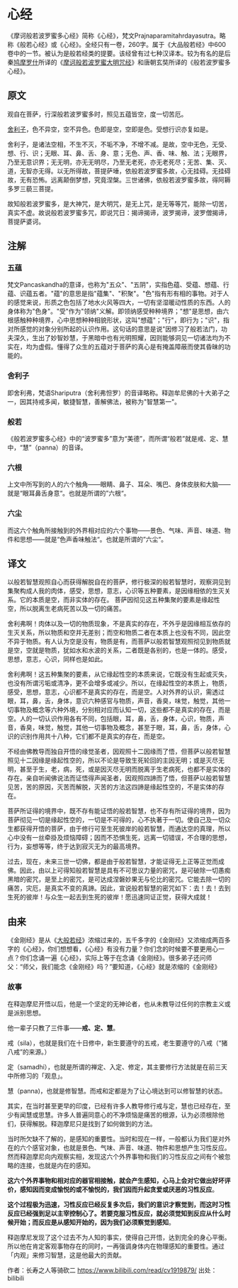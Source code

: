 # 心经

《摩诃般若波罗蜜多心经》简称《心经》，梵文Prajnaparamitahrdayasutra。略称《般若心经》或《心经》。全经只有一卷，260字。属于《大品般若经》中600卷中的一节。被认为是般若经类的提要。该经曾有过七种汉译本。较为有名的是后秦[鸠摩罗什](https://baike.baidu.com/item/鸠摩罗什/381383?fromModule=lemma_inlink)所译的《[摩诃般若波罗蜜大明咒经](https://baike.baidu.com/item/摩诃般若波罗蜜大明咒经/7449835?fromModule=lemma_inlink)》和唐朝玄奘所译的《般若波罗蜜多心经》。

## 原文

观自在菩萨，行深般若波罗蜜多时，照见五蕴皆空，度一切苦厄。

[舍利子](https://baike.baidu.com/item/舍利子/499?fromModule=lemma_inlink)，色不异空，空不异色。色即是空，空即是色。受想行识亦复如是。

舍利子，是诸法空相，不生不灭，不垢不净，不增不减。是故，空中无色，无受、想、行、识；无眼、耳、鼻、舌、身、意；无色、声、香、味、触、法；无眼界，乃至无意识界；无无明，亦无无明尽，乃至无老死，亦无老死尽；无苦、集、灭、道，无智亦无得。以无所得故，菩提萨埵，依般若波罗蜜多故，心无挂碍。无挂碍故，无有恐怖。远离颠倒梦想，究竟涅槃。三世诸佛，依般若波罗蜜多故，得阿耨多罗三藐三菩提。

故知般若波罗蜜多，是大神咒，是大明咒，是无上咒，是无等等咒，能除一切苦，真实不虚。故说般若波罗蜜多咒，即说咒日：揭谛揭谛，波罗揭谛，波罗僧揭谛，菩提萨婆诃。



## 注解

### 五蕴

梵文Pancaskandha的意译，也称为"五众"、"五阴"，实指色蕴、受蕴、想蕴、行蕴、识蕴五者。"蕴"的意思是指"蕴集"、"积聚"。"色"指有形有相的事物。对于人的感觉来说，形质之色包括了地水火风等四大，一切有坚湿暖动性质的东西。人的身体称为"色身"。"受"作为"领纳"义解。即领纳感受种种境界；"想"是思想，由六根感触种种境界，心中思想种种相貌形状，这叫"想蕴"；"行"，即行为；"识"，指对所感觉的对象分别所起的认识作用。这句话的意思是说"因修习了般若法门，功夫深久，生出了妙智妙慧，于黑暗中也有光明照耀，因则能够洞见一切诸法均为不实在，均为虚假。懂得了众生的五蕴对于菩萨的真心是有掩盖障蔽而使其昏昧的功能的。

### 舍利子

即舍利弗，梵语Shariputra（舍利弗怛罗）的音译略称。释迦牟尼佛的十大弟子之一，因其持戒多闻，敏捷智慧，善解佛法，被称为"智慧第一"。

### 般若

《般若波罗蜜多心经》中的“波罗蜜多”意为“美德”，而所谓“般若”就是戒、定、慧中，“慧”（panna）的音译。

### 六根

上文中所写到的人的六个触角——眼睛、鼻子、耳朵、嘴巴、身体皮肤和大脑——就是“眼耳鼻舌身意“。也就是所谓的”六根“。

### 六尘

而这六个触角所接触到的外界相对应的六个事物——景色、气味、声音、味道、物件和思想——就是“色声香味触法“。也就是所谓的”六尘“。 



## 译文

以般若智慧观照自心而获得解脱自在的菩萨，修行极深的般若智慧时，观察洞见到集聚构成人我的肉体，感受，思想，意志，心识等五种要素，是因缘相依的生灭关系。它的本质是空，而非实体的存在。 菩萨因彻见这五种集聚的要素是缘起性空，所以脱离生老病死苦以及一切的痛苦。

 

舍利弗啊！肉体以及一切的物质现象，不是真实的存在，不外乎是因缘相互依存的生灭关系，所以物质和空并无差别；而空和物质二者在本质上也没有不同，因此空不异于物质。有人认为空是没有，物质是有，而菩萨以般若智慧观照彻见到物质就是空，空就是物质，犹如水和水波的关系，二者既是各别的，也是一体的。感受，思想，意志，心识，同样也是如此。

 

舍利弗啊！这五种集聚的要素，从它缘起性空的本质来说，它既没有生起或灭失，也没有所谓污垢或清净，更不会增多或减少。所以，在缘起性空的本质上，物质，感受，思想，意志，心识都不是真实的存在，而是空。人对外界的认识，需透过眼，耳，鼻，舌，身体，意识六种感官与物质，声音，香臭，味觉，触觉，其他一切事物及概念等六种外境，分别相对应而认知一切，这些都不是真实的存在，而是空。人的一切认识作用各有不同，包括眼，耳，鼻，舌，身体，心识，物质，声音，香臭，味觉，触觉，其他一切事物及概念，甚至于眼，耳，鼻，舌，身体，心识的识别作用共十八种，它们都不是真实的存在，而是空。

 

不经由佛教导而独自开悟的缘觉圣者，因观照十二因缘而了悟，但菩萨以般若智慧照见十二因缘是缘起性空的，所以不论是导致生死轮回的主因无明；或是灭尽无明，甚至于生，老，病，死，或是因灭尽无明而脱离于生老病死，也都不是实体的存在。亲自听闻佛说法而证悟得声闻圣者，因观照四諦而了悟，但菩萨以般若智慧见苦，苦的原因，灭苦而解脱，灭苦的方法这四諦是缘起性空的，不是实体的存在。

 

菩萨所证得的境界中，既不存有能证悟的般若智慧，也不存有所证得的境界，因为菩萨彻见一切是缘起性空的，一切是不可得的，心不执著于一切。使自己及一切众生都获得开悟的菩萨，由于修行可至生死彼岸的般若智慧，而通达空的真理，所以心中没有一丝牵掛及烦恼障碍；因而不恐惧生死，远离一切错误，不合理的思想，行为，妄想等等，终于达到寂灭无为的最高境界。

 

过去，现在，未来三世一切佛，都是由于般若智慧，才能证得无上正等正觉而成佛。因此，由以上可得知般若智慧是具有不可思议力量的密咒，是可破除一切愚痴黑暗的密咒，是至上的密咒，是可达成涅磐妙果无与伦比的密咒。它能去除一切的痛苦，灾厄，是真实不变的真諦。因此，宣说般若智慧的密咒如下：去！去！去到生死的彼岸！与众生一起去到生死的彼岸！愿迅速同证正觉，获得大成就！

## 由来

《金刚经》是从《[大般若经](https://www.zhihu.com/search?q=大般若经&search_source=Entity&hybrid_search_source=Entity&hybrid_search_extra={"sourceType"%3A"answer"%2C"sourceId"%3A2339227400})》浓缩过来的，五千多字的《金刚经》又浓缩成两百多字的《心经》，你们想想看，《心经》有没有力量？你们念的时候要不要更用心一点？你们念诵一遍《心经》，实际上等于在念诵《金刚经》。很多弟子还问师父：“师父，我们能念《金刚经》吗？”要知道，《心经》就是浓缩的《金刚经》

### 故事

在释迦摩尼开悟以后，他是一个坚定的无神论者，也从未教导过任何的宗教主义或是派别思想。

他一辈子只教了三件事——**戒、定、慧**。

戒（sila），也就是我们在十日修中，新生要遵守的五戒，老生要遵守的八戒（“猪八戒”的来源。）

定（samadhi），也就是所谓的禅定、入定、修定，其主要修行方法就是在前三天中所修习的「观息」。

慧（panna)，也就是修智慧。而戒和定都是为了让心境达到可以修智慧的状态。

其实，在当时甚至更早的印度，已经有许多人教导修行戒与定，慧也已经存在，至少有闻慧或思慧。许多人普遍同意心的不净烦恼是痛苦的根源，认为必须根除他们，获得解脱。释迦摩尼只是找到了如何做到的方法。

当时所欠缺不了解的，是感知的重要性。当时和现在一样，一般都认为我们是对外在的六个感官对象，也就是景色、气味、声音、味道、物件和思想产生习性反应。然而释迦摩尼向内观察实相，发现这六个外界事物和我们的习性反应之间有个被忽略的连接，也就是内在的感知。

**这六个外界事物和相对应的器官相接触，就会产生感知，心马上会对它做出好坏评价，感知因而变成愉悦的或不愉悦的，我们因而升起贪爱或厌恶的习性反应**。

**这个过程极为迅速，习性反应已经反复多次后，我们的意识才察觉到，而这时习性反应已经强到足以主宰控制心了。若要克服习性反应，就必须觉知到反应从什么时候开始；而反应是从感知开始的，因为我们必须察觉到感知**。

释迦摩尼发现了这个过去不为人知的事实，使得自己开悟，达到完全的身心平衡。所以他在肯定客观事物存在的同时，一再强调身体内在物理感知的重要性。通过「内观」来修习智慧，这是他最大的贡献。

 作者：长寿之人等骑砍二 https://www.bilibili.com/read/cv1919879/ 出处：bilibili